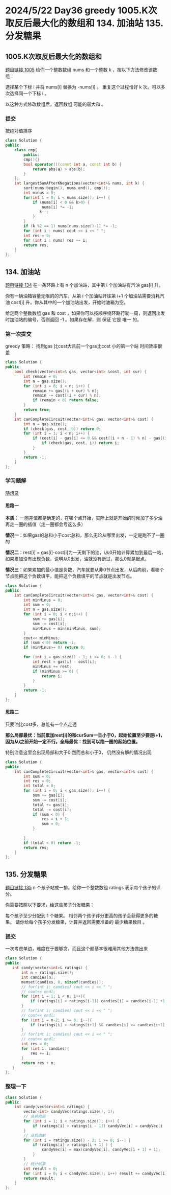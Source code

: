 # 2024/5/22 Day36 greedy   1005.K次取反后最大化的数组和  134. 加油站 135. 分发糖果  


## 1005.K次取反后最大化的数组和
[题目链接 1005](https://leetcode.cn/problems/maximize-sum-of-array-after-k-negations/submissions/533789165/) 给你一个整数数组 nums 和一个整数 k ，按以下方法修改该数组：

选择某个下标 i 并将 nums[i] 替换为 -nums[i] 。
重复这个过程恰好 k 次。可以多次选择同一个下标 i 。

以这种方式修改数组后，返回数组 可能的最大和 。

### 提交
按绝对值排序
```cpp
class Solution {
public:
    class cmp{
        public:
        cmp(){}
        bool operator()(const int a, const int b) {
            return abs(a) > abs(b);
        }
    };
    int largestSumAfterKNegations(vector<int>& nums, int k) {
        sort(nums.begin(), nums.end(), cmp());
        int minus = 0;
        for(int i = 0; i < nums.size(); i++) {
            if (nums[i] < 0 && k>0) {
                nums[i] *= -1;
               k--;
            }
        }
        if (k %2 == 1) nums[nums.size()-1] *= -1;
        for (int i : nums) cout << i << " ";
        int res = 0;
        for (int i : nums) res += i;
        return res;        
    }
};
```

## 134. 加油站
[题目链接 134](https://leetcode.cn/problems/gas-station/description/) 在一条环路上有 n 个加油站，其中第 i 个加油站有汽油 gas[i] 升。

你有一辆油箱容量无限的的汽车，从第 i 个加油站开往第 i+1 个加油站需要消耗汽油 cost[i] 升。你从其中的一个加油站出发，开始时油箱为空。

给定两个整数数组 gas 和 cost ，如果你可以按顺序绕环路行驶一周，则返回出发时加油站的编号，否则返回 -1 。如果存在解，则 保证 它是 唯一 的。

### 第一次提交
greedy 策略： 找到gas 比cost大且前一个gas比cost 小的第一个站
时间效率很差
```cpp
class Solution {
public:
    bool check(vector<int>& gas, vector<int> &cost, int cur) {
        int remain = 0;
        int n = gas.size();
        for (int i = 0; i < n; i++) {
            remain += gas[(i + cur) % n];
            remain -= cost[(i + cur) % n];
            if (remain < 0) return false;
        }
        return true;
    }
    int canCompleteCircuit(vector<int>& gas, vector<int>& cost) {
        int n = gas.size();
        if (check(gas, cost, 0)) return 0;
        for (int i = 1; i < n; i++) {
            if (cost[i] - gas[i] <= 0 && cost[(i + n - 1) % n] - gas[(i + n - 1) % n] > 0) {
                if (check(gas, cost, i)) return i;
            }
        }
        return -1;
    }
};
```
### 学习题解
[随想录](https://programmercarl.com/0134.%E5%8A%A0%E6%B2%B9%E7%AB%99.html#%E6%80%9D%E8%B7%AF)

#### 思路一
**本质**： 一圈差值都是确定的，在哪个点开始，实际上就是开始的时候加了多少油再走一圈的插值（走一圈都会亏这么多）

**情况一**：如果gas的总和小于cost总和，那么无论从哪里出发，一定是跑不了一圈的

**情况二**：rest[i] = gas[i]-cost[i]为一天剩下的油，i从0开始计算累加到最后一站，如果累加没有出现负数，说明从0出发，油就没有断过，那么0就是起点。

**情况三**：如果累加的最小值是负数，汽车就要从非0节点出发，从后向前，看哪个节点能把这个负数填平，能把这个负数填平的节点就是出发节点。

```cpp
class Solution {
public:
    int canCompleteCircuit(vector<int>& gas, vector<int>& cost) {
        int minMinus = 0;
        int sum = 0;
        int n = gas.size();
        for (int i = 0; i < n;i++) {
            sum += gas[i];
            sum -= cost[i];
            minMinus = min(minMinus, sum);
        }
        cout<< minMinus;
        if (sum < 0) return -1;
        if (minMinus>= 0) return 0;
        
        for (int i = gas.size() - 1; i >= 0; i--) {
            int rest = gas[i] - cost[i];
            minMinus += rest;
            if (minMinus >= 0) {
                return i;
            }
        }
        return -1;
    }
};
```
#### 思路二
只要油比cost多，总能有一个点走通

**那么局部最优：当前累加rest[i]的和curSum一旦小于0，起始位置至少要是i+1，因为从i之前开始一定不行。全局最优：找到可以跑一圈的起始位置。**


特别注意这里会出现局部和大于0 然而总和小于0， 仍然没有解的情况出现
```cpp
class Solution {
public:
    int canCompleteCircuit(vector<int>& gas, vector<int>& cost) {
        int sum = 0;
        int res = 0;
        int total = 0;
        for (int i = 0; i < gas.size(); i++) {
            sum += gas[i];
            sum -= cost[i];
            total += gas[i];
            total -= cost[i];
            if (sum < 0) {
                res = i + 1;
                sum = 0;
            }
            
        }
        if (total < 0) return -1;
        return res;
    }
};
```

## 135. 分发糖果  
[题目链接 135](https://leetcode.cn/problems/candy/) n 个孩子站成一排。给你一个整数数组 ratings 表示每个孩子的评分。

你需要按照以下要求，给这些孩子分发糖果：

每个孩子至少分配到 1 个糖果。
相邻两个孩子评分更高的孩子会获得更多的糖果。
请你给每个孩子分发糖果，计算并返回需要准备的 最少糖果数目 。

 ### 提交
 一次考虑单边，难度在于要够贪，而且这个题基本很难用其他方法做出来
 ```cpp
 class Solution {
public:
    int candy(vector<int>& ratings) {
        int n = ratings.size();
        int candies[n];
        memset(candies, 0, sizeof(candies));
        // for(int i: candies) cout << i << " ";
        // cout<< endl;
        for (int i = 1; i < n; i++){
            if (ratings[i] > ratings[i-1]) candies[i] = candies[i-1] +1;
        }
        // for(int i: candies) cout << i << " ";
        // cout<< endl;
        for (int i = n-2; i >= 0; i--){
            if (ratings[i] > ratings[i+1] && candies[i] <= candies[i+1]) candies[i] = candies[i+1] +1;
        }
        // for(int i: candies) cout << i << " ";
        // cout<< endl;
        int res = 0;
        for (int i: candies){
            res += i;
        }
        return res + n;
    }
};
```
### 整理一下
```cpp
class Solution {
public:
    int candy(vector<int>& ratings) {
        vector<int> candyVec(ratings.size(), 1);
        // 从前向后
        for (int i = 1; i < ratings.size(); i++) {
            if (ratings[i] > ratings[i - 1]) candyVec[i] = candyVec[i - 1] + 1;
        }
        // 从后向前
        for (int i = ratings.size() - 2; i >= 0; i--) {
            if (ratings[i] > ratings[i + 1] ) {
                candyVec[i] = max(candyVec[i], candyVec[i + 1] + 1);
            }
        }
        // 统计结果
        int result = 0;
        for (int i = 0; i < candyVec.size(); i++) result += candyVec[i];
        return result;
    }
};
```